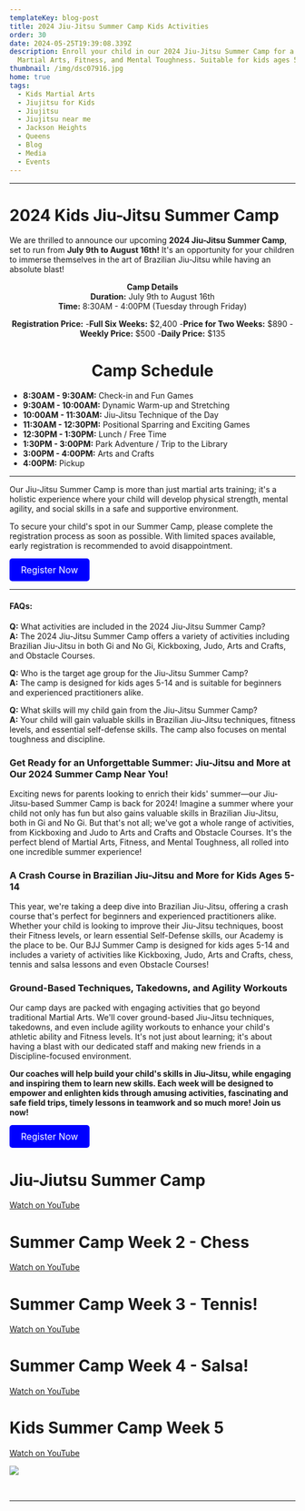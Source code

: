 ```yaml
---
templateKey: blog-post
title: 2024 Jiu-Jitsu Summer Camp Kids Activities
order: 30
date: 2024-05-25T19:39:08.339Z
description: Enroll your child in our 2024 Jiu-Jitsu Summer Camp for a blend of
  Martial Arts, Fitness, and Mental Toughness. Suitable for kids ages 5-14.
thumbnail: /img/dsc07916.jpg
home: true
tags:
  - Kids Martial Arts
  - Jiujitsu for Kids
  - Jiujitsu
  - Jiujitsu near me
  - Jackson Heights
  - Queens
  - Blog
  - Media
  - Events
---
```

- - -

# 2024 Kids Jiu-Jitsu Summer Camp

We are thrilled to announce our upcoming **2024 Jiu-Jitsu Summer Camp**, set to run from **July 9th to August 16th!** It's an opportunity for your children to immerse themselves in the art of Brazilian Jiu-Jitsu while having an absolute blast!


<div style="text-align: center;">

**Camp Details**  
**Duration:** July 9th to August 16th  
**Time:** 8:30AM - 4:00PM (Tuesday through Friday)

**Registration Price:**
-**Full Six Weeks:** $2,400
-**Price for Two Weeks:** $890
-**Weekly Price:** $500
-**Daily Price:** $135
</div>

<div style="text-align: center;">

# Camp Schedule

</div>

- **8:30AM - 9:30AM:** Check-in and Fun Games
- **9:30AM - 10:00AM:** Dynamic Warm-up and Stretching
- **10:00AM - 11:30AM:** Jiu-Jitsu Technique of the Day
- **11:30AM - 12:30PM:** Positional Sparring and Exciting Games
- **12:30PM - 1:30PM:** Lunch / Free Time
- **1:30PM - 3:00PM:** Park Adventure / Trip to the Library
- **3:00PM - 4:00PM:** Arts and Crafts
- **4:00PM:** Pickup

---

Our Jiu-Jitsu Summer Camp is more than just martial arts training; it's a holistic experience where your child will develop physical strength, mental agility, and social skills in a safe and supportive environment.

To secure your child's spot in our Summer Camp, please complete the registration process as soon as possible. With limited spaces available, early registration is recommended to avoid disappointment.

<a href="https://at-jiujitsu-nyc.gymdesk.com/signup" style="display: inline-block; padding: 10px 20px; font-size: 16px; color: white; background-color: blue; text-align: center; text-decoration: none; border-radius: 5px;">Register Now</a>

---

#### FAQs:

**Q:** What activities are included in the 2024 Jiu-Jitsu Summer Camp?\
**A:** The 2024 Jiu-Jitsu Summer Camp offers a variety of activities including Brazilian Jiu-Jitsu in both Gi and No Gi, Kickboxing, Judo, Arts and Crafts, and Obstacle Courses.

**Q:** Who is the target age group for the Jiu-Jitsu Summer Camp?\
**A:** The camp is designed for kids ages 5-14 and is suitable for beginners and experienced practitioners alike.

**Q:** What skills will my child gain from the Jiu-Jitsu Summer Camp?\
**A:** Your child will gain valuable skills in Brazilian Jiu-Jitsu techniques, fitness levels, and essential self-defense skills. The camp also focuses on mental toughness and discipline.

### Get Ready for an Unforgettable Summer: Jiu-Jitsu and More at Our 2024 Summer Camp Near You!

Exciting news for parents looking to enrich their kids' summer—our Jiu-Jitsu-based Summer Camp is back for 2024! Imagine a summer where your child not only has fun but also gains valuable skills in Brazilian Jiu-Jitsu, both in Gi and No Gi. But that's not all; we've got a whole range of activities, from Kickboxing and Judo to Arts and Crafts and Obstacle Courses. It's the perfect blend of Martial Arts, Fitness, and Mental Toughness, all rolled into one incredible summer experience!

### A Crash Course in Brazilian Jiu-Jitsu and More for Kids Ages 5-14

This year, we're taking a deep dive into Brazilian Jiu-Jitsu, offering a crash course that's perfect for beginners and experienced practitioners alike. Whether your child is looking to improve their Jiu-Jitsu techniques, boost their Fitness levels, or learn essential Self-Defense skills, our Academy is the place to be. Our BJJ Summer Camp is designed for kids ages 5-14 and includes a variety of activities like Kickboxing, Judo, Arts and Crafts, chess, tennis and salsa lessons and even Obstacle Courses!

### Ground-Based Techniques, Takedowns, and Agility Workouts

Our camp days are packed with engaging activities that go beyond traditional Martial Arts. We'll cover ground-based Jiu-Jitsu techniques, takedowns, and even include agility workouts to enhance your child's athletic ability and Fitness levels. It's not just about learning; it's about having a blast with our dedicated staff and making new friends in a Discipline-focused environment.


**Our coaches will help build your child's skills in Jiu-Jitsu, while engaging and inspiring them to learn new skills. Each week will be designed to empower and enlighten kids through amusing activities, fascinating and safe field trips, timely lessons in teamwork and so much more! Join us now!**


<a href="https://at-jiujitsu-nyc.gymdesk.com/signup" style="display: inline-block; padding: 10px 20px; font-size: 16px; color: white; background-color: blue; text-align: center; text-decoration: none; border-radius: 5px;">Register Now</a>


# Jiu-Jiutsu Summer Camp
[Watch on YouTube](https://www.youtube.com/watch?v=CbVW04TvIVs)


# Summer Camp Week 2 - Chess
[Watch on YouTube](https://www.youtube.com/watch?v=iZIm1q1MrJ4)

# Summer Camp Week 3 - Tennis!
[Watch on YouTube](https://www.youtube.com/watch?v=UiwX5BDzuJ4)

# Summer Camp Week 4 - Salsa!
 [Watch on YouTube](https://www.youtube.com/watch?v=2tjJdFAoa2c)

# Kids Summer Camp Week 5
[Watch on YouTube](https://www.youtube.com/watch?v=VB1q4B2d1-0)


![](/img/adult-poster-jan-2021.jpg)




<br>

- - -
